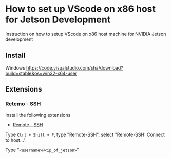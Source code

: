# How to set up VScode on x86 host for Jetson Development

Instruction on how to setup VScode on x86 host machine for NVIDIA Jetson development

## Install

Windows
https://code.visualstudio.com/sha/download?build=stable&os=win32-x64-user

## Extensions

### Retemo - SSH

Install the following extensions

- [Remote - SSH](https://marketplace.visualstudio.com/items?itemName=ms-vscode-remote.remote-ssh)

Type `Ctrl + Shift + P`, type "Remote-SSH", select "Remote-SSH: Connect to host...".

Type "`<username>@<ip_of_jetson>`"
